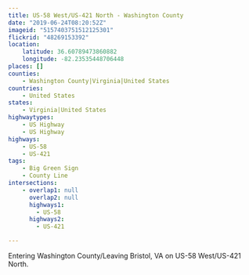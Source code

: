 ```yaml
---
title: US-58 West/US-421 North - Washington County
date: "2019-06-24T08:20:52Z"
imageid: "5157403751512125301"
flickrid: "48269153392"
location:
    latitude: 36.60789473860882
    longitude: -82.23535448706448
places: []
counties:
    - Washington County|Virginia|United States
countries:
    - United States
states:
    - Virginia|United States
highwaytypes:
    - US Highway
    - US Highway
highways:
    - US-58
    - US-421
tags:
    - Big Green Sign
    - County Line
intersections:
    - overlap1: null
      overlap2: null
      highways1:
        - US-58
      highways2:
        - US-421

---
```

Entering Washington County/Leaving Bristol, VA on US-58 West/US-421 North.